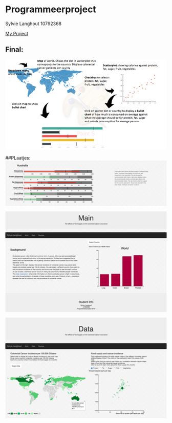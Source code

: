 # Programmeerproject

Sylvie Langhout
10792368

[My Project](https://slanghout.github.io/Programmeerproject/)

## Final:
![](doc/chart_visualistion_final.jpg)


##PLaatjes:
![](doc/bullet_chart.png)

![](doc/main_page.png)

![](doc/map_and_scatter.png)